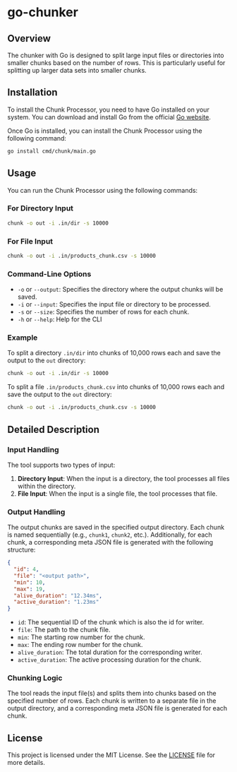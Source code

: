 # go-chunker

## Overview

The chunker with Go is designed to split large input files or directories into smaller chunks based on the number of rows. This is particularly useful for splitting up larger data sets into smaller chunks.

## Installation

To install the Chunk Processor, you need to have Go installed on your system. You can download and install Go from the official [Go website](https://golang.org/dl/).

Once Go is installed, you can install the Chunk Processor using the following command:

```sh
go install cmd/chunk/main.go
```

## Usage

You can run the Chunk Processor using the following commands:

### For Directory Input

```sh
chunk -o out -i .in/dir -s 10000
```

### For File Input

```sh
chunk -o out -i .in/products_chunk.csv -s 10000
```

### Command-Line Options

- `-o` or `--output`: Specifies the directory where the output chunks will be saved.
- `-i` or `--input`: Specifies the input file or directory to be processed.
- `-s` or `--size`: Specifies the number of rows for each chunk.
- `-h` or `--help`: Help for the CLI

### Example

To split a directory `.in/dir` into chunks of 10,000 rows each and save the output to the `out` directory:

```sh
chunk -o out -i .in/dir -s 10000
```

To split a file `.in/products_chunk.csv` into chunks of 10,000 rows each and save the output to the `out` directory:

```sh
chunk -o out -i .in/products_chunk.csv -s 10000
```

## Detailed Description

### Input Handling

The tool supports two types of input:

1. **Directory Input**: When the input is a directory, the tool processes all files within the directory.
2. **File Input**: When the input is a single file, the tool processes that file.

### Output Handling

The output chunks are saved in the specified output directory. Each chunk is named sequentially (e.g., `chunk1`, `chunk2`, etc.). Additionally, for each chunk, a corresponding meta JSON file is generated with the following structure:

```json
{
  "id": 4,
  "file": "<output path>",
  "min": 10,
  "max": 19,
  "alive_duration": "12.34ms",
  "active_duration": "1.23ms"
}
```

- `id`: The sequential ID of the chunk which is also the id for writer.
- `file`: The path to the chunk file.
- `min`: The starting row number for the chunk.
- `max`: The ending row number for the chunk.
- `alive_duration`: The total duration for the corresponding writer.
- `active_duration`: The active processing duration for the chunk.

### Chunking Logic

The tool reads the input file(s) and splits them into chunks based on the specified number of rows. Each chunk is written to a separate file in the output directory, and a corresponding meta JSON file is generated for each chunk.

## License

This project is licensed under the MIT License. See the [LICENSE](LICENSE) file for more details.
